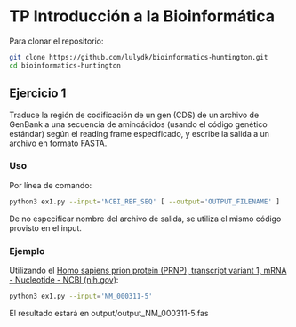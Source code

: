# TP Introducción a la Bioinformática

Para clonar el repositorio:

```bash
git clone https://github.com/lulydk/bioinformatics-huntington.git
cd bioinformatics-huntington
```

## Ejercicio 1

Traduce la región de codificación de un gen (CDS) de un archivo de GenBank a una secuencia de aminoácidos (usando el código genético estándar) según el reading frame especificado, y escribe la salida a un archivo en formato FASTA.

### Uso

Por línea de comando:

```bash
python3 ex1.py --input='NCBI_REF_SEQ' [ --output='OUTPUT_FILENAME' ]
```

De no especificar nombre del archivo de salida, se utiliza el mismo código provisto en el input.

### Ejemplo

Utilizando el [Homo sapiens prion protein (PRNP), transcript variant 1, mRNA - Nucleotide - NCBI (nih.gov)](https://www.ncbi.nlm.nih.gov/nuccore/NM_000311.5):

```bash
python3 ex1.py --input='NM_000311-5'
```

El resultado estará en output/output_NM_000311-5.fas